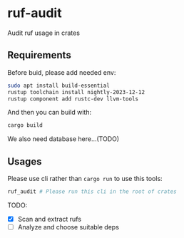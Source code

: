 # ruf-audit
Audit ruf usage in crates

## Requirements
Before buid, please add needed env:
```bash
sudo apt install build-essential
rustup toolchain install nightly-2023-12-12
rustup component add rustc-dev llvm-tools
```

And then you can build with:
```bash
cargo build
```

We also need database here...(TODO)

## Usages
Please use cli rather than `cargo run` to use this tools:
```bash
ruf_audit # Please run this cli in the root of crates
```

TODO:
- [x] Scan and extract rufs
- [ ] Analyze and choose suitable deps
